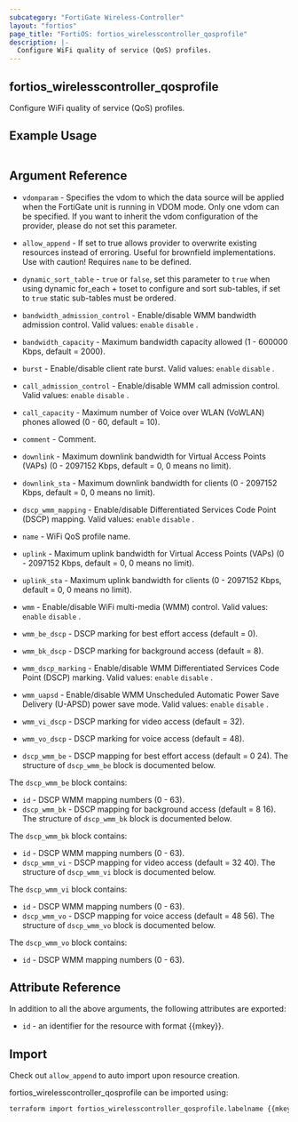 ```yaml
---
subcategory: "FortiGate Wireless-Controller"
layout: "fortios"
page_title: "FortiOS: fortios_wirelesscontroller_qosprofile"
description: |-
  Configure WiFi quality of service (QoS) profiles.
---
```


## fortios_wirelesscontroller_qosprofile
Configure WiFi quality of service (QoS) profiles.

## Example Usage

```hcl

```

## Argument Reference
* `vdomparam` - Specifies the vdom to which the data source will be applied when the FortiGate unit is running in VDOM mode. Only one vdom can be specified. If you want to inherit the vdom configuration of the provider, please do not set this parameter.
* `allow_append` - If set to true allows provider to overwrite existing resources instead of erroring. Useful for brownfield implementations. Use with caution! Requires `name` to be defined.
* `dynamic_sort_table` - `true` or `false`, set this parameter to `true` when using dynamic for_each + toset to configure and sort sub-tables, if set to `true` static sub-tables must be ordered.

* `bandwidth_admission_control` - Enable/disable WMM bandwidth admission control. Valid values: `enable` `disable` .
* `bandwidth_capacity` - Maximum bandwidth capacity allowed (1 - 600000 Kbps, default = 2000).
* `burst` - Enable/disable client rate burst. Valid values: `enable` `disable` .
* `call_admission_control` - Enable/disable WMM call admission control. Valid values: `enable` `disable` .
* `call_capacity` - Maximum number of Voice over WLAN (VoWLAN) phones allowed (0 - 60, default = 10).
* `comment` - Comment.
* `downlink` - Maximum downlink bandwidth for Virtual Access Points (VAPs) (0 - 2097152 Kbps, default = 0, 0 means no limit).
* `downlink_sta` - Maximum downlink bandwidth for clients (0 - 2097152 Kbps, default = 0, 0 means no limit).
* `dscp_wmm_mapping` - Enable/disable Differentiated Services Code Point (DSCP) mapping. Valid values: `enable` `disable` .
* `name` - WiFi QoS profile name.
* `uplink` - Maximum uplink bandwidth for Virtual Access Points (VAPs) (0 - 2097152 Kbps, default = 0, 0 means no limit).
* `uplink_sta` - Maximum uplink bandwidth for clients (0 - 2097152 Kbps, default = 0, 0 means no limit).
* `wmm` - Enable/disable WiFi multi-media (WMM) control. Valid values: `enable` `disable` .
* `wmm_be_dscp` - DSCP marking for best effort access (default = 0).
* `wmm_bk_dscp` - DSCP marking for background access (default = 8).
* `wmm_dscp_marking` - Enable/disable WMM Differentiated Services Code Point (DSCP) marking. Valid values: `enable` `disable` .
* `wmm_uapsd` - Enable/disable WMM Unscheduled Automatic Power Save Delivery (U-APSD) power save mode. Valid values: `enable` `disable` .
* `wmm_vi_dscp` - DSCP marking for video access (default = 32).
* `wmm_vo_dscp` - DSCP marking for voice access (default = 48).
* `dscp_wmm_be` - DSCP mapping for best effort access (default = 0 24). The structure of `dscp_wmm_be` block is documented below.

The `dscp_wmm_be` block contains:

* `id` - DSCP WMM mapping numbers (0 - 63).
* `dscp_wmm_bk` - DSCP mapping for background access (default = 8 16). The structure of `dscp_wmm_bk` block is documented below.

The `dscp_wmm_bk` block contains:

* `id` - DSCP WMM mapping numbers (0 - 63).
* `dscp_wmm_vi` - DSCP mapping for video access (default = 32 40). The structure of `dscp_wmm_vi` block is documented below.

The `dscp_wmm_vi` block contains:

* `id` - DSCP WMM mapping numbers (0 - 63).
* `dscp_wmm_vo` - DSCP mapping for voice access (default = 48 56). The structure of `dscp_wmm_vo` block is documented below.

The `dscp_wmm_vo` block contains:

* `id` - DSCP WMM mapping numbers (0 - 63).

## Attribute Reference

In addition to all the above arguments, the following attributes are exported:
* `id` - an identifier for the resource with format {{mkey}}.

## Import

Check out `allow_append` to auto import upon resource creation.

fortios_wirelesscontroller_qosprofile can be imported using:
```sh
terraform import fortios_wirelesscontroller_qosprofile.labelname {{mkey}}
```
